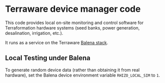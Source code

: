 # Terraware device manager code

This code provides local on-site monitoring and control software for Terraformation hardware systems (seed banks, power generation, desalination, irrigation, etc.).

It runs as a service on the Terraware [Balena stack](https://github.com/terraware/balena/).

## Local Testing under Balena

To generate random device data (rather than obtaining it from real hardware), set the Balena device environment variable `RHIZO_LOCAL_SIM` to `1`.